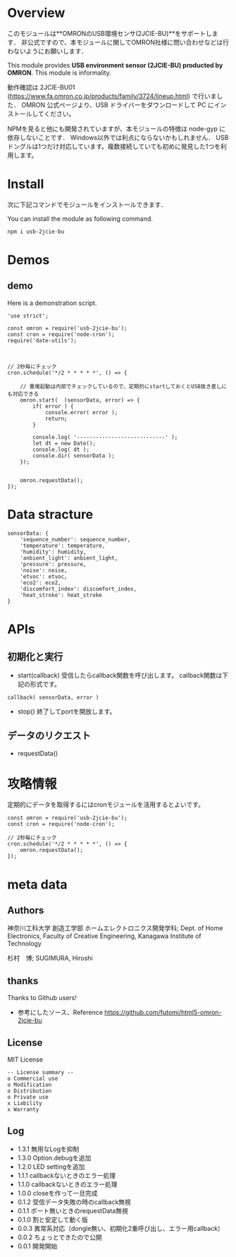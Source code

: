 # Overview

このモジュールは**OMRONのUSB環境センサ(2JCIE-BU)**をサポートします．
非公式ですので、本モジュールに関してOMRON社様に問い合わせなどは行わないようにお願いします．

This module provides **USB environment sensor (2JCIE-BU) producted by OMRON**.
This module is informality.


動作確認は 2JCIE-BU01 (https://www.fa.omron.co.jp/products/family/3724/lineup.html) で行いました．
OMRON 公式ページより、USB ドライバーをダウンロードして PC にインストールしてください。


NPMを見ると他にも開発されていますが、本モジュールの特徴は node-gyp に依存しないことです．
Windows以外では利点にならないかもしれません．
USBドングルは1つだけ対応しています。複数接続していても初めに発見した1つを利用します。



# Install


次に下記コマンドでモジュールをインストールできます．

You can install the module as following command.


```bash
npm i usb-2jcie-bu
```


# Demos

## demo


Here is a demonstration script.

```JavaScript:Demo
'use strict';

const omron = require('usb-2jcie-bu');
const cron = require('node-cron');
require('date-utils');



// 2秒毎にチェック
cron.schedule('*/2 * * * * *', () => {

	// 重複起動は内部でチェックしているので、定期的にstartしておくとUSB抜き差しにも対応できる
	omron.start(  (sensorData, error) => {
		if( error ) {
			console.error( error );
			return;
		}

		console.log( '----------------------------' );
		let dt = new Date();
		console.log( dt );
		console.dir( sensorData );
	});


	omron.requestData();
});
```



# Data stracture

```JavaScript:stracture
sensorData: {
	'sequence_number': sequence_number,
	'temperature': temperature,
	'humidity': humidity,
	'anbient_light': anbient_light,
	'pressure': pressure,
	'noise': noise,
	'etvoc': etvoc,
	'eco2': eco2,
	'discomfort_index': discomfort_index,
	'heat_stroke': heat_stroke
}
```


# APIs

## 初期化と実行

- start(callback)
受信したらcallback関数を呼び出します。
callback関数は下記の形式です。

```
callback( sensorData, error )
```


- stop()
終了してportを開放します。


## データのリクエスト

- requestData()


# 攻略情報

定期的にデータを取得するにはcronモジュールを活用するとよいです。

```
const omron = require('usb-2jcie-bu');
const cron = require('node-cron');

// 2秒毎にチェック
cron.schedule('*/2 * * * * *', () => {
	omron.requestData();
});
```

# meta data

## Authors

神奈川工科大学  創造工学部  ホームエレクトロニクス開発学科; Dept. of Home Electronics, Faculty of Creative Engineering, Kanagawa Institute of Technology

杉村　博; SUGIMURA, Hiroshi

## thanks

Thanks to Github users!

- 参考にしたソース、Reference
https://github.com/futomi/html5-omron-2jcie-bu


## License

MIT License

```
-- License summary --
o Commercial use
o Modification
o Distribution
o Private use
x Liability
x Warranty
```


## Log

- 1.3.1 無用なLogを抑制
- 1.3.0 Option.debugを追加
- 1.2.0 LED settingを追加
- 1.1.1 callbackないときのエラー処理
- 1.1.0 callbackないときのエラー処理
- 1.0.0 closeを作って一旦完成
- 0.1.2 受信データ失敗の時のcallback無視
- 0.1.1 ポート無いときのrequestData無視
- 0.1.0 割と安定して動く版
- 0.0.3 異常系対応（dongle無い、初期化2重呼び出し、エラー用callback）
- 0.0.2 ちょっとできたので公開
- 0.0.1 開発開始

